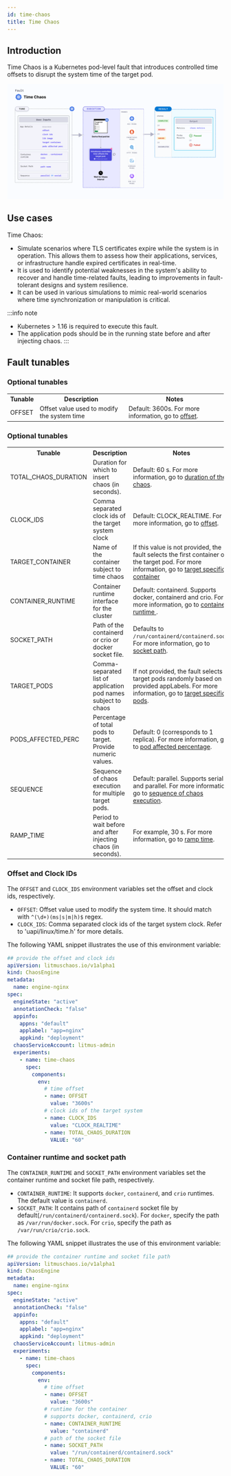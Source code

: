 ```yaml
---
id: time-chaos
title: Time Chaos
---
```

## Introduction

Time Chaos is a Kubernetes pod-level fault that introduces controlled time offsets to disrupt the system time of the target pod.

![Time Chaos](./static/images/time-chaos.png)

## Use cases
Time Chaos:
- Simulate scenarios where TLS certificates expire while the system is in operation. This allows them to assess how their applications, services, or infrastructure handle expired certificates in real-time.
- It is used to identify potential weaknesses in the system's ability to recover and handle time-related faults, leading to improvements in fault-tolerant designs and system resilience.
-  It can be used in various simulations to mimic real-world scenarios where time synchronization or manipulation is critical.

:::info note
- Kubernetes > 1.16 is required to execute this fault.
- The application pods should be in the running state before and after injecting chaos.
:::

## Fault tunables

  <h3>Optional tunables</h3>
    <table>
      <tr>
        <th> Tunable </th>
        <th> Description </th>
        <th> Notes </th>
      </tr>
      <tr>
        <td> OFFSET </td>
        <td> Offset value used to modify the system time </td>
        <td> Default: 3600s. For more information, go to <a href="https://developer.harness.io/docs/chaos-engineering/chaos-faults/kubernetes/pod/time-chaos#offset-and-clock-ids">offset</a>.</td>
      </tr>
    </table>

  <h3>Optional tunables</h3>
    <table>
      <tr>
        <th> Tunable </th>
        <th> Description </th>
        <th> Notes </th>
      </tr>
      <tr>
        <td> TOTAL_CHAOS_DURATION </td>
        <td> Duration for which to insert chaos (in seconds). </td>
        <td> Default: 60 s. For more information, go to <a href="https://developer.harness.io/docs/chaos-engineering/chaos-faults/common-tunables-for-all-faults#duration-of-the-chaos">duration of the chaos</a>.</td>
      </tr>
      <tr>
        <td> CLOCK_IDS </td>
        <td> Comma separated clock ids of the target system clock</td>
        <td> Default: CLOCK_REALTIME. For more information, go to <a href="https://developer.harness.io/docs/chaos-engineering/chaos-faults/kubernetes/pod/time-chaos#offset-and-clock-ids">offset</a>.</td>
      </tr>
      <tr>
        <td> TARGET_CONTAINER </td>
        <td> Name of the container subject to time chaos</td>
        <td> If this value is not provided, the fault selects the first container of the target pod. For more information, go to <a href="https://developer.harness.io/docs/chaos-engineering/chaos-faults/kubernetes/pod/common-tunables-for-pod-faults#target-specific-container">target specific container</a></td>
      </tr>
      <tr>
        <td> CONTAINER_RUNTIME </td>
        <td> Container runtime interface for the cluster</td>
        <td> Default: containerd. Supports docker, containerd and crio. For more information, go to <a href="https://developer.harness.io/docs/chaos-engineering/chaos-faults/kubernetes/pod/time-chaos#container-runtime-and-socket-path">container runtime </a>.</td>
      </tr>
      <tr>
        <td> SOCKET_PATH </td>
        <td> Path of the containerd or crio or docker socket file. </td>
        <td> Defaults to <code>/run/containerd/containerd.sock</code>. For more information, go to <a href="https://developer.harness.io/docs/chaos-engineering/chaos-faults/kubernetes/pod/time-chaos#container-runtime-and-socket-path">socket path</a>.</td>
      </tr>
      <tr>
        <td> TARGET_PODS </td>
        <td> Comma-separated list of application pod names subject to chaos</td>
        <td> If not provided, the fault selects target pods randomly based on provided appLabels. For more information, go to <a href="https://developer.harness.io/docs/chaos-engineering/chaos-faults/kubernetes/pod/common-tunables-for-pod-faults#target-specific-pods"> target specific pods</a>.</td>
      </tr>
      <tr>
        <td> PODS_AFFECTED_PERC </td>
        <td> Percentage of total pods to target. Provide numeric values. </td>
        <td> Default: 0 (corresponds to 1 replica). For more information, go to <a href="https://developer.harness.io/docs/chaos-engineering/chaos-faults/kubernetes/pod/common-tunables-for-pod-faults#pod-affected-percentage">pod affected percentage</a>.</td>
      </tr>
      <tr>
        <td> SEQUENCE </td>
        <td> Sequence of chaos execution for multiple target pods. </td>
        <td> Default: parallel. Supports serial and parallel. For more information, go to <a href="https://developer.harness.io/docs/chaos-engineering/chaos-faults/common-tunables-for-all-faults#sequence-of-chaos-execution">sequence of chaos execution</a>.</td>
      </tr>
      <tr>   
        <td> RAMP_TIME </td>
        <td> Period to wait before and after injecting chaos (in seconds). </td>
        <td> For example, 30 s. For more information, go to <a href="https://developer.harness.io/docs/chaos-engineering/chaos-faults/common-tunables-for-all-faults#ramp-time">ramp time</a>.</td>
      </tr>
    </table>

### Offset and Clock IDs

The `OFFSET` and `CLOCK_IDS` environment variables set the offset and clock ids, respectively.

- `OFFSET`: Offset value used to modify the system time. It should match with `^(\d+)(ms|s|m|h)$` regex.
- `CLOCK_IDS`: Comma separated clock ids of the target system clock. Refer to 'uapi/linux/time.h' for more details.

The following YAML snippet illustrates the use of this environment variable:

[embedmd]: # "./static/manifests/time-chaos/offset-and-clock-ids.yaml yaml"

```yaml
## provide the offset and clock ids
apiVersion: litmuschaos.io/v1alpha1
kind: ChaosEngine
metadata:
  name: engine-nginx
spec:
  engineState: "active"
  annotationCheck: "false"
  appinfo:
    appns: "default"
    applabel: "app=nginx"
    appkind: "deployment"
  chaosServiceAccount: litmus-admin
  experiments:
    - name: time-chaos
      spec:
        components:
          env:
            # time offset
            - name: OFFSET
              value: "3600s"
            # clock ids of the target system
            - name: CLOCK_IDS
              value: "CLOCK_REALTIME"
            - name: TOTAL_CHAOS_DURATION
              VALUE: "60"
```


### Container runtime and socket path

The `CONTAINER_RUNTIME` and `SOCKET_PATH` environment variables set the container runtime and socket file path, respectively.

- `CONTAINER_RUNTIME`: It supports `docker`, `containerd`, and `crio` runtimes. The default value is `containerd`.
- `SOCKET_PATH`: It contains path of `containerd` socket file by default(`/run/containerd/containerd.sock`). For `docker`, specify the path as `/var/run/docker.sock`. For `crio`, specify the path as `/var/run/crio/crio.sock`.

The following YAML snippet illustrates the use of this environment variable:

[embedmd]: # "./static/manifests/time-chaos/container-runtime-and-socket-path.yaml yaml"

```yaml
## provide the container runtime and socket file path
apiVersion: litmuschaos.io/v1alpha1
kind: ChaosEngine
metadata:
  name: engine-nginx
spec:
  engineState: "active"
  annotationCheck: "false"
  appinfo:
    appns: "default"
    applabel: "app=nginx"
    appkind: "deployment"
  chaosServiceAccount: litmus-admin
  experiments:
    - name: time-chaos
      spec:
        components:
          env:
            # time offset
            - name: OFFSET
              value: "3600s"
            # runtime for the container
            # supports docker, containerd, crio
            - name: CONTAINER_RUNTIME
              value: "containerd"
            # path of the socket file
            - name: SOCKET_PATH
              value: "/run/containerd/containerd.sock"
            - name: TOTAL_CHAOS_DURATION
              VALUE: "60"
```
